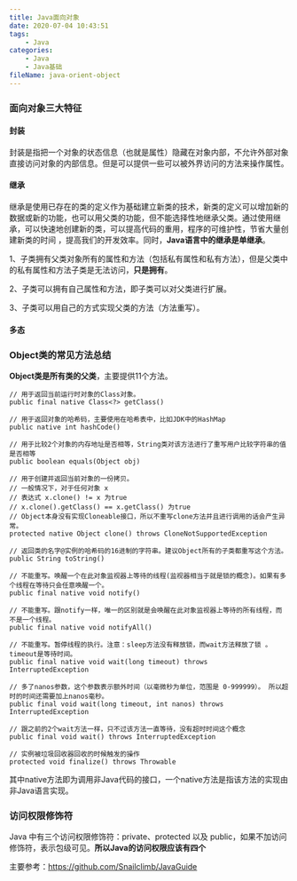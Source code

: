 ```yaml
---
title: Java面向对象
date: 2020-07-04 10:43:51
tags:
	- Java
categories:
	- Java
	- Java基础
fileName: java-orient-object
---
```


### 面向对象三大特征

#### 封装

封装是指把一个对象的状态信息（也就是属性）隐藏在对象内部，不允许外部对象直接访问对象的内部信息。但是可以提供一些可以被外界访问的方法来操作属性。

#### 继承

继承是使用已存在的类的定义作为基础建立新类的技术，新类的定义可以增加新的数据或新的功能，也可以用父类的功能，但不能选择性地继承父类。通过使用继承，可以快速地创建新的类，可以提高代码的重用，程序的可维护性，节省大量创建新类的时间 ，提高我们的开发效率。同时，**Java语言中的继承是单继承**。

1、子类拥有父类对象所有的属性和方法（包括私有属性和私有方法），但是父类中的私有属性和方法子类是无法访问，**只是拥有**。

2、子类可以拥有自己属性和方法，即子类可以对父类进行扩展。

3、子类可以用自己的方式实现父类的方法（方法重写）。

#### 多态





### Object类的常见方法总结

**Object类是所有类的父类**，主要提供11个方法。

```
// 用于返回当前运行时对象的Class对象。
public final native Class<?> getClass()

// 用于返回对象的哈希码，主要使用在哈希表中，比如JDK中的HashMap
public native int hashCode()

// 用于比较2个对象的内存地址是否相等，String类对该方法进行了重写用户比较字符串的值是否相等
public boolean equals(Object obj)

// 用于创建并返回当前对象的一份拷贝。
// 一般情况下，对于任何对象 x
// 表达式 x.clone() != x 为true
// x.clone().getClass() == x.getClass() 为true
// Object本身没有实现Cloneable接口，所以不重写clone方法并且进行调用的话会产生异常。
protected native Object clone() throws CloneNotSupportedException

// 返回类的名字@实例的哈希码的16进制的字符串。建议Object所有的子类都重写这个方法。
public String toString()

// 不能重写。唤醒一个在此对象监视器上等待的线程(监视器相当于就是锁的概念)。如果有多个线程在等待只会任意唤醒一个。
public final native void notify()

// 不能重写。跟notify一样，唯一的区别就是会唤醒在此对象监视器上等待的所有线程，而不是一个线程。
public final native void notifyAll()

// 不能重写。暂停线程的执行。注意：sleep方法没有释放锁，而wait方法释放了锁 。timeout是等待时间。
public final native void wait(long timeout) throws InterruptedException

// 多了nanos参数，这个参数表示额外时间（以毫微秒为单位，范围是 0-999999）。 所以超时的时间还需要加上nanos毫秒。
public final void wait(long timeout, int nanos) throws InterruptedException

// 跟之前的2个wait方法一样，只不过该方法一直等待，没有超时时间这个概念
public final void wait() throws InterruptedException

// 实例被垃圾回收器回收的时候触发的操作
protected void finalize() throws Throwable

```

其中native方法即为调用非Java代码的接口，一个native方法是指该方法的实现由非Java语言实现。



### 访问权限修饰符

Java 中有三个访问权限修饰符：private、protected 以及 public，如果不加访问修饰符，表示包级可见。**所以Java的访问权限应该有四个**











主要参考：https://github.com/Snailclimb/JavaGuide